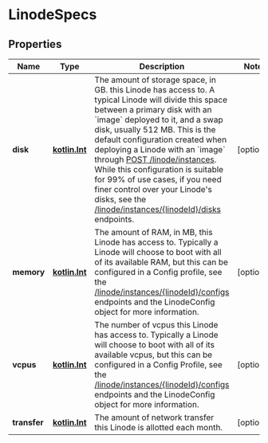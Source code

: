 
# LinodeSpecs

## Properties
Name | Type | Description | Notes
------------ | ------------- | ------------- | -------------
**disk** | [**kotlin.Int**](.md) | The amount of storage space, in GB. this Linode has access to. A typical Linode will divide this space between a primary disk with an &#x60;image&#x60; deployed to it, and a swap disk, usually 512 MB. This is the default configuration created when deploying a Linode with an &#x60;image&#x60; through [POST /linode/instances](/#operation/createLinodeInstance). While this configuration is suitable for 99% of use cases, if you need finer control over your Linode&#x27;s disks, see the [/linode/instances/{linodeId}/disks](/#operation/getLinodeDisks) endpoints.  |  [optional]
**memory** | [**kotlin.Int**](.md) | The amount of RAM, in MB, this Linode has access to. Typically a Linode will choose to boot with all of its available RAM, but this can be configured in a Config profile, see the [/linode/instances/{linodeId}/configs](/#operation/getLinodeConfigs) endpoints and the LinodeConfig object for more information.  |  [optional]
**vcpus** | [**kotlin.Int**](.md) | The number of vcpus this Linode has access to.  Typically a Linode will choose to boot with all of its available vcpus, but this can be configured in a Config Profile, see the [/linode/instances/{linodeId}/configs](/#operation/getLinodeConfigs) endpoints and the LinodeConfig object for more information.  |  [optional]
**transfer** | [**kotlin.Int**](.md) | The amount of network transfer this Linode is allotted each month. |  [optional]




